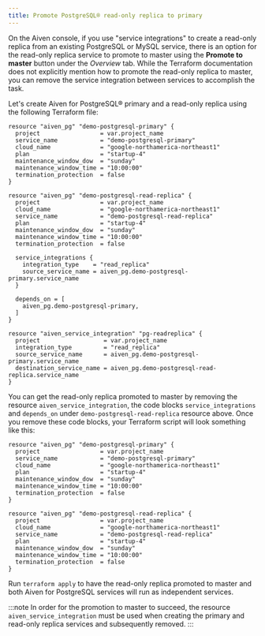 ```yaml
---
title: Promote PostgreSQL® read-only replica to primary
---
```


On the Aiven console, if you use \"service integrations\" to create a
read-only replica from an existing PostgreSQL or MySQL service, there is
an option for the read-only replica service to promote to master using
the **Promote to master** button under the *Overview* tab. While the
Terraform documentation does not explicitly mention how to promote the
read-only replica to master, you can remove the service integration
between services to accomplish the task.

Let's create Aiven for PostgreSQL® primary and a read-only replica
using the following Terraform file:

```hcl
resource "aiven_pg" "demo-postgresql-primary" {
  project                 = var.project_name
  service_name            = "demo-postgresql-primary"
  cloud_name              = "google-northamerica-northeast1"
  plan                    = "startup-4"
  maintenance_window_dow  = "sunday"
  maintenance_window_time = "10:00:00"
  termination_protection  = false
}

resource "aiven_pg" "demo-postgresql-read-replica" {
  project                 = var.project_name
  cloud_name              = "google-northamerica-northeast1"
  service_name            = "demo-postgresql-read-replica"
  plan                    = "startup-4"
  maintenance_window_dow  = "sunday"
  maintenance_window_time = "10:00:00"
  termination_protection  = false

  service_integrations {
    integration_type    = "read_replica"
    source_service_name = aiven_pg.demo-postgresql-primary.service_name
  }

  depends_on = [
    aiven_pg.demo-postgresql-primary,
  ]
}

resource "aiven_service_integration" "pg-readreplica" {
  project                  = var.project_name
  integration_type         = "read_replica"
  source_service_name      = aiven_pg.demo-postgresql-primary.service_name
  destination_service_name = aiven_pg.demo-postgresql-read-replica.service_name
}
```

You can get the read-only replica promoted to master by removing the
resource `aiven_service_integration`, the code blocks
`service_integrations` and `depends_on` under
`demo-postgresql-read-replica` resource above. Once you remove these
code blocks, your Terraform script will look something like this:

```hcl
resource "aiven_pg" "demo-postgresql-primary" {
  project                 = var.project_name
  service_name            = "demo-postgresql-primary"
  cloud_name              = "google-northamerica-northeast1"
  plan                    = "startup-4"
  maintenance_window_dow  = "sunday"
  maintenance_window_time = "10:00:00"
  termination_protection  = false
}

resource "aiven_pg" "demo-postgresql-read-replica" {
  project                 = var.project_name
  cloud_name              = "google-northamerica-northeast1"
  service_name            = "demo-postgresql-read-replica"
  plan                    = "startup-4"
  maintenance_window_dow  = "sunday"
  maintenance_window_time = "10:00:00"
  termination_protection  = false
}
```

Run `terraform apply` to have the read-only replica promoted to master
and both Aiven for PostgreSQL services will run as independent services.

:::note
In order for the promotion to master to succeed, the resource
`aiven_service_integration` must be used when creating the primary and
read-only replica services and subsequently removed.
:::
